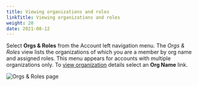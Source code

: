 ```yaml
---
title: Viewing organizations and roles
linkTitle: Viewing organizations and roles
weight: 20
date: 2021-08-12
---
```


Select **Orgs & Roles** from the Account left navigation menu. The *Orgs & Roles* view lists the organizations of which you are a member by org name and assigned roles. This menu appears for accounts with multiple organizations only. To [view organization](/docs/management_guide/organizations/managing_organizations/viewing_organization_information) details select an **Org Name** link.

![Orgs & Roles page](/Images/orgs_and_roles_tab.png)